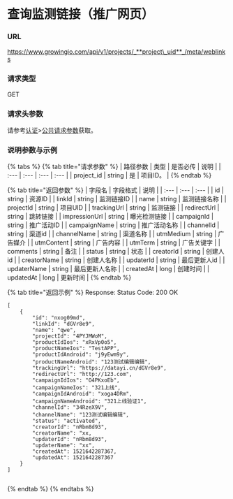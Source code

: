 # 查询监测链接（推广网页）

### URL

https://www.growingio.com/api/v1/projects/_**project\_uid**_/meta/weblinks

### 请求类型

GET

### 请求头参数

请参考[认证](../../authenticate/)&gt;[公共请求参数](../../authenticate/head-parameter.md)获取。

### 说明参数与示例

{% tabs %}
{% tab title="请求参数" %}
| 路径参数 | 类型 | 是否必传 | 说明 |
| :--- | :--- | :--- | :--- |
| project\_id | string | 是 | 项目ID。 |
{% endtab %}

{% tab title="返回参数" %}
| 字段名 | 字段格式 | 说明 |
| :--- | :--- | :--- |
| id | string | 资源ID |
| linkId | string | 监测链接ID |
| name | string | 监测链接名称 |
| projectId | string | 项目UID |
| trackingUrl | string | 监测链接 |
| redirectUrl | string | 跳转链接 |
| impressionUrl | string | 曝光检测链接 |
| campaignId | string | 推广活动ID |
| campaignName | string | 推广活动名称 |
| channelId | string | 渠道id |
| channelName | string | 渠道名称 |
| utmMedium | string | 广告媒介 |
| utmContent | string | 广告内容 |
| utmTerm | string | 广告关键字 |
| comments | string | 备注 |
| status | string | 状态 |
| creatorId | string | 创建人id |
| creatorName | string | 创建人名称 |
| updaterId | string | 最后更新人id |
| updaterName | string | 最后更新人名称 |
| createdAt | long | 创建时间 |
| updatedAt | long | 更新时间 |
{% endtab %}

{% tab title="返回示例" %}
Response: Status Code: 200 OK

```text
[
    {
        "id": "nxog09md",
        "linkId": "dGVr8e9",
        "name": "qwe",
        "projectId": "4PYJMWoM",
        "productIdIos": "xRxVp0o5",
        "productNameIos": "TestAPP",
        "productIdAndroid": "j9yEwm9y",
        "productNameAndroid": "123测试编辑编辑",
        "trackingUrl": "https://datayi.cn/dGVr8e9",
        "redirectUrl": "http://123.com",
        "campaignIdIos": "O4PKxoEb",
        "campaignNameIos": "321上线",
        "campaignIdAndroid": "xoga4DRm",
        "campaignNameAndroid": "321上线验证1",
        "channelId": "34RzeX9V",
        "channelName": "123测试编辑编辑",
        "status": "activated",
        "creatorId": "nRbm8d93",
        "creatorName": "xx,
        "updaterId": "nRbm8d93",
        "updaterName": "xx",
        "createdAt": 1521642287367,
        "updatedAt": 1521642287367
    }
]


```
{% endtab %}
{% endtabs %}



